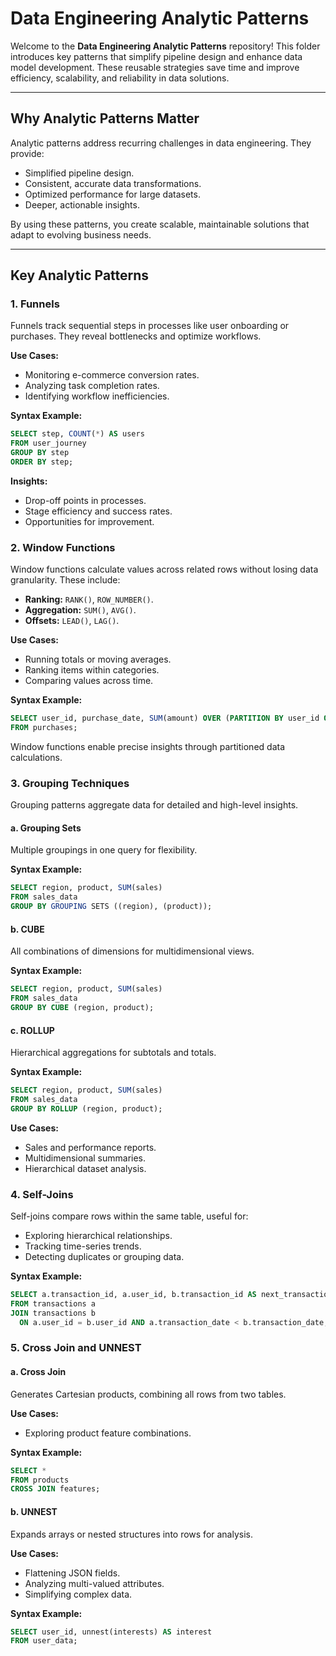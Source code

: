 # Data Engineering Analytic Patterns

Welcome to the **Data Engineering Analytic Patterns** repository! This folder introduces key patterns that simplify pipeline design and enhance data model development. These reusable strategies save time and improve efficiency, scalability, and reliability in data solutions.

---

## Why Analytic Patterns Matter

Analytic patterns address recurring challenges in data engineering. They provide:

- Simplified pipeline design.
- Consistent, accurate data transformations.
- Optimized performance for large datasets.
- Deeper, actionable insights.

By using these patterns, you create scalable, maintainable solutions that adapt to evolving business needs.

---

## Key Analytic Patterns

### 1. Funnels

Funnels track sequential steps in processes like user onboarding or purchases. They reveal bottlenecks and optimize workflows.

**Use Cases:**
- Monitoring e-commerce conversion rates.
- Analyzing task completion rates.
- Identifying workflow inefficiencies.

**Syntax Example:**
```sql
SELECT step, COUNT(*) AS users
FROM user_journey
GROUP BY step
ORDER BY step;
```

**Insights:**
- Drop-off points in processes.
- Stage efficiency and success rates.
- Opportunities for improvement.

### 2. Window Functions

Window functions calculate values across related rows without losing data granularity. These include:

- **Ranking:** `RANK()`, `ROW_NUMBER()`.
- **Aggregation:** `SUM()`, `AVG()`.
- **Offsets:** `LEAD()`, `LAG()`.

**Use Cases:**
- Running totals or moving averages.
- Ranking items within categories.
- Comparing values across time.

**Syntax Example:**
```sql
SELECT user_id, purchase_date, SUM(amount) OVER (PARTITION BY user_id ORDER BY purchase_date) AS running_total
FROM purchases;
```

Window functions enable precise insights through partitioned data calculations.

### 3. Grouping Techniques

Grouping patterns aggregate data for detailed and high-level insights.

#### a. **Grouping Sets**
Multiple groupings in one query for flexibility.

**Syntax Example:**
```sql
SELECT region, product, SUM(sales)
FROM sales_data
GROUP BY GROUPING SETS ((region), (product));
```

#### b. **CUBE**
All combinations of dimensions for multidimensional views.

**Syntax Example:**
```sql
SELECT region, product, SUM(sales)
FROM sales_data
GROUP BY CUBE (region, product);
```

#### c. **ROLLUP**
Hierarchical aggregations for subtotals and totals.

**Syntax Example:**
```sql
SELECT region, product, SUM(sales)
FROM sales_data
GROUP BY ROLLUP (region, product);
```

**Use Cases:**
- Sales and performance reports.
- Multidimensional summaries.
- Hierarchical dataset analysis.

### 4. Self-Joins

Self-joins compare rows within the same table, useful for:

- Exploring hierarchical relationships.
- Tracking time-series trends.
- Detecting duplicates or grouping data.

**Syntax Example:**
```sql
SELECT a.transaction_id, a.user_id, b.transaction_id AS next_transaction
FROM transactions a
JOIN transactions b
  ON a.user_id = b.user_id AND a.transaction_date < b.transaction_date;
```

### 5. Cross Join and UNNEST

#### a. **Cross Join**
Generates Cartesian products, combining all rows from two tables.

**Use Cases:**
- Exploring product feature combinations.

**Syntax Example:**
```sql
SELECT *
FROM products
CROSS JOIN features;
```

#### b. **UNNEST**
Expands arrays or nested structures into rows for analysis.

**Use Cases:**
- Flattening JSON fields.
- Analyzing multi-valued attributes.
- Simplifying complex data.

**Syntax Example:**
```sql
SELECT user_id, unnest(interests) AS interest
FROM user_data;
